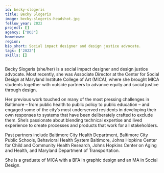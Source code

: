 ```yaml
---
id: becky-slogeris
title: Becky Slogeris
image: becky-slogeris-headshot.jpg
fellow_year: 2022
project: []
agency: ["DOJ"]
hometown: 
region: 
bio_short: Social impact designer and design justice advocate.
tags: ['2022']
skills: []
---
```


Becky Slogeris (she/her) is a social impact designer and design justice advocate. Most recently, she was Associate Director at the Center for Social Design at Maryland Institute College of Art (MICA), where she brought MICA students together with outside partners to advance equity and social justice through design. 

Her previous work touched on many of the most pressing challenges in Baltimore – from public health to public policy to public education – and engaged some of the city’s most underserved residents in developing their own responses to systems that have been deliberately crafted to exclude them. She’s passionate about blending technical expertise and lived experience to create processes and products that work for all stakeholders.

Past partners include Baltimore City Health Department, Baltimore City Public Schools, Behavioral Health System Baltimore, Johns Hopkins Center for Child and Community Health Research, Johns Hopkins Center on Aging and Health, and Maryland Department of Transportation.

She is a graduate of MICA with a BFA in graphic design and an MA in Social Design.
